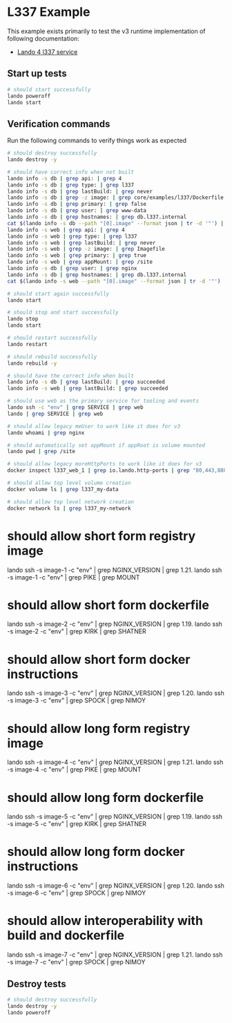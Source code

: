 L337 Example
============

This example exists primarily to test the v3 runtime implementation of following documentation:

* [Lando 4 l337 service](https://docs.lando.dev/core/v4/landofile/services.html#l-337-service)

Start up tests
--------------

```bash
# should start successfully
lando poweroff
lando start
```

Verification commands
---------------------

Run the following commands to verify things work as expected

```bash
# should destroy successfully
lando destroy -y

# should have correct info when not built
lando info -s db | grep api: | grep 4
lando info -s db | grep type: | grep l337
lando info -s db | grep lastBuild: | grep never
lando info -s db | grep -z image: | grep core/examples/l337/Dockerfile
lando info -s db | grep primary: | grep false
lando info -s db | grep user: | grep www-data
lando info -s db | grep hostnames: | grep db.l337.internal
cat $(lando info -s db --path "[0].image" --format json | tr -d '"') | grep "ENV SERVICE=db"
lando info -s web | grep api: | grep 4
lando info -s web | grep type: | grep l337
lando info -s web | grep lastBuild: | grep never
lando info -s web | grep -z image: | grep Imagefile
lando info -s web | grep primary: | grep true
lando info -s web | grep appMount: | grep /site
lando info -s db | grep user: | grep nginx
lando info -s db | grep hostnames: | grep db.l337.internal
cat $(lando info -s web --path "[0].image" --format json | tr -d '"') | grep ENV | grep SERVICE | grep web

# should start again successfully
lando start

# should stop and start successfully
lando stop
lando start

# should restart successfully
lando restart

# should rebuild successfully
lando rebuild -y

# should have the correct info when built
lando info -s db | grep lastBuild: | grep succeeded
lando info -s web | grep lastBuild: | grep succeeded

# should use web as the primary service for tooling and events
lando ssh -c "env" | grep SERVICE | grep web
lando | grep SERVICE | grep web

# should allow legacy meUser to work like it does for v3
lando whoami | grep nginx

# should automatically set appMount if appRoot is volume mounted
lando pwd | grep /site

# should allow legacy moreHttpPorts to work like it does for v3
docker inspect l337_web_1 | grep io.lando.http-ports | grep "80,443,8888"

# should allow top level volume creation
docker volume ls | grep l337_my-data

# should allow top level network creation
docker network ls | grep l337_my-network
```

# should allow short form registry image
lando ssh -s image-1 -c "env" | grep NGINX_VERSION | grep 1.21.
lando ssh -s image-1 -c "env" | grep PIKE | grep MOUNT

# should allow short form dockerfile
lando ssh -s image-2 -c "env" | grep NGINX_VERSION | grep 1.19.
lando ssh -s image-2 -c "env" | grep KIRK | grep SHATNER

# should allow short form docker instructions
lando ssh -s image-3 -c "env" | grep NGINX_VERSION | grep 1.20.
lando ssh -s image-3 -c "env" | grep SPOCK | grep NIMOY

# should allow long form registry image
lando ssh -s image-4 -c "env" | grep NGINX_VERSION | grep 1.21.
lando ssh -s image-4 -c "env" | grep PIKE | grep MOUNT

# should allow long form dockerfile
lando ssh -s image-5 -c "env" | grep NGINX_VERSION | grep 1.19.
lando ssh -s image-5 -c "env" | grep KIRK | grep SHATNER

# should allow long form docker instructions
lando ssh -s image-6 -c "env" | grep NGINX_VERSION | grep 1.20.
lando ssh -s image-6 -c "env" | grep SPOCK | grep NIMOY

# should allow interoperability with build and dockerfile
lando ssh -s image-7 -c "env" | grep NGINX_VERSION | grep 1.21.
lando ssh -s image-7 -c "env" | grep SPOCK | grep NIMOY

Destroy tests
-------------

```bash
# should destroy successfully
lando destroy -y
lando poweroff
```
